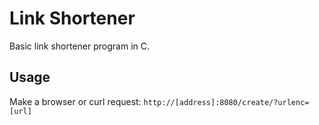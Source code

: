 # Link Shortener
Basic link shortener program in C.

## Usage
Make a browser or curl request: `http://[address]:8080/create/?urlenc=[url]`

